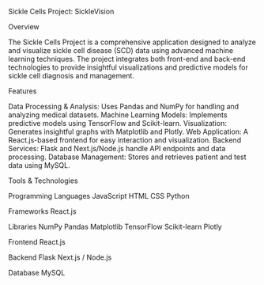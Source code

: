 Sickle Cells Project: SickleVision

Overview

The Sickle Cells Project is a comprehensive application designed to analyze and visualize sickle cell disease (SCD) data using advanced machine learning techniques. The project integrates both front-end and back-end technologies to provide insightful visualizations and predictive models for sickle cell diagnosis and management.

Features

Data Processing & Analysis: Uses Pandas and NumPy for handling and analyzing medical datasets.
Machine Learning Models: Implements predictive models using TensorFlow and Scikit-learn.
Visualization: Generates insightful graphs with Matplotlib and Plotly.
Web Application: A React.js-based frontend for easy interaction and visualization.
Backend Services: Flask and Next.js/Node.js handle API endpoints and data processing.
Database Management: Stores and retrieves patient and test data using MySQL.

Tools & Technologies

Programming Languages
JavaScript
HTML
CSS
Python

Frameworks
React.js

Libraries
NumPy
Pandas
Matplotlib
TensorFlow
Scikit-learn
Plotly

Frontend
React.js

Backend
Flask
Next.js / Node.js

Database
MySQL



